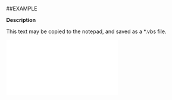 

##EXAMPLE

**Description**

This text may be copied to the notepad, and saved as a *.vbs file.

![](../../Examples/vbs/ClientScript.OnCurrentAppointmentCompletedChanged.vbs.txt)





